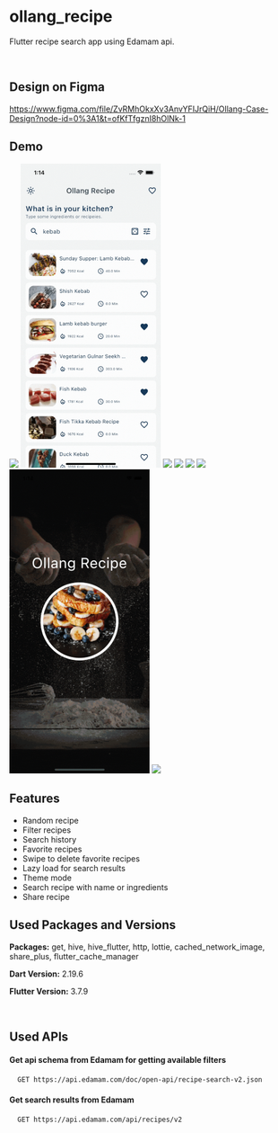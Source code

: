 # ollang_recipe

Flutter recipe search app using Edamam api.

<br />

## Design on Figma

https://www.figma.com/file/ZvRMhOkxXv3AnvYFIJrQiH/Ollang-Case-Design?node-id=0%3A1&t=ofKfTfgznI8hOlNk-1

## Demo

<img src="./screenshots/details.gif" width=250>
<img src="./screenshots/favorite.gif" width=250>

<img src="./screenshots/filter.gif" width=250>
<img src="./screenshots/history.gif" width=250>

<img src="./screenshots/lazy_load.gif" width=250>
<img src="./screenshots/random.gif" width=250>

<img src="./screenshots/search.gif" width=250>
<img src="./screenshots/theme.gif" width=250>

## Features

- Random recipe
- Filter recipes
- Search history
- Favorite recipes
- Swipe to delete favorite recipes
- Lazy load for search results
- Theme mode
- Search recipe with name or ingredients
- Share recipe

## Used Packages and Versions

**Packages:** get, hive, hive_flutter, http, lottie, cached_network_image, share_plus, flutter_cache_manager

**Dart Version:** 2.19.6

**Flutter Version:** 3.7.9

<br />

## Used APIs

#### Get api schema from Edamam for getting available filters

```http
  GET https://api.edamam.com/doc/open-api/recipe-search-v2.json
```

#### Get search results from Edamam

```http
  GET https://api.edamam.com/api/recipes/v2
```
